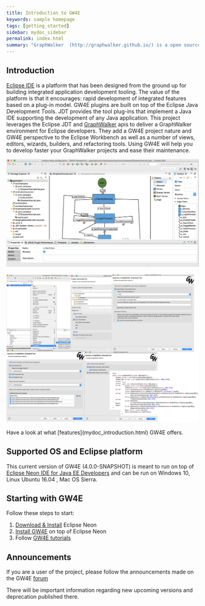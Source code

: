 ```yaml
---
title: Introduction to GW4E
keywords: sample homepage
tags: [getting_started]
sidebar: mydoc_sidebar
permalink: index.html
summary: "GraphWalker  (http://graphwalker.github.io/) is a open source Model-based testing tool for test automation. The GW4E project, distinct from the GraphWalker project, aims to deliver Eclipse plugins providing the ability to use the GraphWalker standard features (and much more) directly in the Eclipse IDE (https://www.eclipse.org/neon/). In a hurry? <a href='https://youtu.be/GvPF3VvDduw'>View it on Youtube</a>"
---
```


## Introduction 

[Eclipse IDE](https://www.eclipse.org/neon/) is a platform that has been designed from the ground up for building integrated application development tooling. The value of the platform is that it encourages: rapid development of integrated features based on a plug-in model. 
GW4E plugins are built on top of the Eclipse *J*ava *D*evelopment *T*ools. JDT provides the tool plug-ins that implement a Java IDE supporting the development of any Java application. 
This project leverages the Eclipse JDT and [GraphWalker](http://graphwalker.github.io/) apis to deliver a GraphWalker environment for Eclipse developers. They add a GW4E project nature and GW4E perspective to the Eclipse Workbench as well as a number of views, editors, wizards, builders, and refactoring tools. 
Using GW4E will help you to develop faster your GraphWalker projects and ease their maintenance.

<center><img src="/images/gw4e/gw4e-editor.png" alt="GW4E Graph Editor"></center>  
<br/>
<center><img src="/images/gw4e/test-generation-wizard.png" alt="GW4E Java Test Conversion Wizard Pages"></center>  
<br/>
Have a look at what [features](mydoc_introduction.html) GW4E offers.

## Supported OS and Eclipse platform

This current version of GW4E (4.0.0-SNAPSHOT) is meant to run on top of [Eclipse Neon IDE for Java EE Developers](https://www.eclipse.org/neon/) and can be run on Windows 10, Linux Ubuntu 16.04 , Mac OS Sierra.

## Starting with GW4E

Follow these steps to start:

  1. [Download & Install](/mydoc_install_eclipse) Eclipse Neon
  2. [Install GW4E](/mydoc_install_gw4e_on_top_of_eclipse) on top of Eclipse Neon
  3. Follow [GW4E tutorials](/mydoc_tutorial_introduction)

## Announcements

If you are a user of the project, please follow the announcements made on the GW4E [forum](https://groups.google.com/forum/?hl=en#!forum/gw4e)

There will be important information regarding new upcoming versions and deprecation published there.

